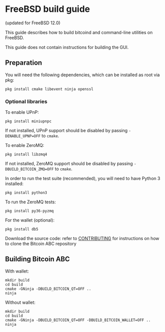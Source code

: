 FreeBSD build guide
======================
(updated for FreeBSD 12.0)

This guide describes how to build bitcoind and command-line utilities on FreeBSD.

This guide does not contain instructions for building the GUI.

## Preparation

You will need the following dependencies, which can be installed as root via pkg:

```shell
pkg install cmake libevent ninja openssl
```

### Optional libraries

To enable UPnP:
```shell
pkg install miniupnpc
```
If not installed, UPnP support should be disabled by passing `-DENABLE_UPNP=OFF` to `cmake`.

To enable ZeroMQ:
```shell
pkg install libzmq4
```
If not installed, ZeroMQ support should be disabled by passing `-DBUILD_BITCOIN_ZMQ=OFF` to `cmake`.

In order to run the test suite (recommended), you will need to have Python 3 installed:

```shell
pkg install python3
```

To run the ZeroMQ tests:
```shell
pkg install py36-pyzmq
```

For the wallet (optional):

```shell
pkg install db5
```

Download the source code:
refer to [CONTRIBUTING](../CONTRIBUTING.md) for instructions on how to clone the Bitcoin ABC repository

## Building Bitcoin ABC

With wallet:

```shell
mkdir build
cd build
cmake -GNinja -DBUILD_BITCOIN_QT=OFF ..
ninja
```

Without wallet:

```shell
mkdir build
cd build
cmake -GNinja -DBUILD_BITCOIN_QT=OFF -DBUILD_BITCOIN_WALLET=OFF ..
ninja
```
